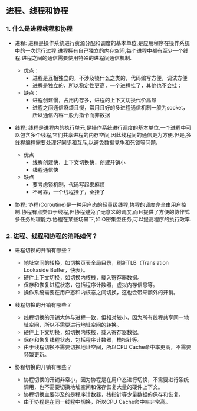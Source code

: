 ## 进程、线程和协程

### 1. 什么是进程线程和协程
* 进程:
进程是操作系统进行资源分配和调度的基本单位,是应用程序在操作系统中的一次运行过程.进程拥有自己独立的内存空间,每个进程中都有至少一个线程.进程之间的通信需要使用特殊的进程间通信机制.
  * 优点：
     * 进程是互相独立的，不涉及锁什么之类的，代码编写方便，调试方便
     * 进程是独立的，所以稳定性更高，一个进程挂了，其他也不会挂；
  * 缺点：
     * 进程创建慢，占用内存多，进程的上下文切换代价高昂
     * 进程之间通信麻烦且慢，常用且好的多进程通信机制一般为socket，所以通信内容一般为指令而非数据

* 线程:
线程是进程内的执行单元,是操作系统进行调度的基本单位.一个进程中可以包含多个线程,它们共享进程的内存空间,因此线程间的通信更为方便.但是,多线程编程需要处理好同步和互斥,以避免数据竞争和死锁等问题.
  * 优点
    * 线程创建快，上下文切换快，创建开销小
    * 线程通信快
  * 缺点
    * 要考虑锁机制，代码写起来麻烦
    * 不可靠，一个线程挂了，全挂了

* 协程:
协程(Coroutine)是一种用户态的轻量级线程,协程的调度完全由用户控制.协程有点类似于线程,但协程避免了无意义的调度,而且提供了方便的协作式多任务处理能力.协程在某些场景下,如IO密集型任务,可以提高程序的执行效率.

### 2. 进程、线程和协程的消耗如何？
* 进程切换的开销有哪些？
  - 地址空间的转换，如切换页表全局目录，刷新TLB（Translation Lookaside Buffer，快表）。
  - 硬件上下文切换，如切换内核栈，载入寄存器数据。
  - 保存和恢复进程状态，包括程序计数器，虚拟内存信息等。
  - 操作系统需要在用户态和内核态之间切换，这也会带来额外的开销。

* 线程切换的开销有哪些？
  - 线程切换的开销大体与进程一致，但相对较小，因为所有线程共享同一地址空间，所以不需要进行地址空间的转换。
  - 硬件上下文切换，如切换内核栈，载入寄存器数据。
  - 保存和恢复线程状态，包括程序计数器，栈指针等。
  - 由于线程切换不需要切换地址空间，所以CPU Cache命中率更高，不需要频繁更新。

* 协程切换的开销有哪些？
  - 协程切换的开销非常小，因为协程是在用户态进行切换，不需要进行系统调用，也不需要切换地址空间和保存恢复大量的硬件上下文。
  - 协程切换主要涉及的是程序计数器，栈指针等少量数据的保存和恢复。
  - 由于协程是在同一线程中切换，所以CPU Cache命中率非常高。